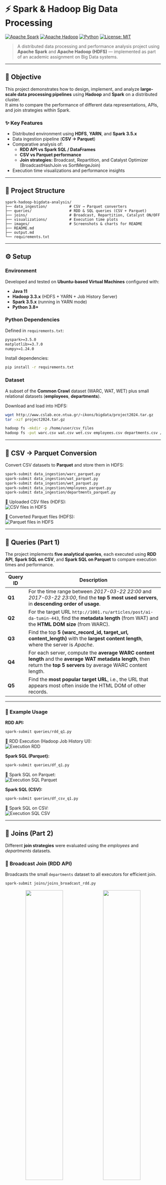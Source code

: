 # ⚡ Spark & Hadoop Big Data Processing

[![Apache Spark](https://img.shields.io/badge/Apache%20Spark-3.5.x-orange)]()
[![Apache Hadoop](https://img.shields.io/badge/Apache%20Hadoop-3.3.x-yellow)]()
[![Python](https://img.shields.io/badge/Python-3.8%2B-blue)]()
[![License: MIT](https://img.shields.io/badge/License-MIT-green.svg)]()

> A distributed data processing and performance analysis project using **Apache Spark** and **Apache Hadoop (HDFS)** — implemented as part of an academic assignment on Big Data systems.

---

## 🎯 Objective

This project demonstrates how to design, implement, and analyze **large-scale data processing pipelines** using **Hadoop** and **Spark** on a distributed cluster.  
It aims to compare the performance of different data representations, APIs, and join strategies within Spark.

### ✨ Key Features
- Distributed environment using **HDFS**, **YARN**, and **Spark 3.5.x**
- Data ingestion pipeline (**CSV → Parquet**)
- Comparative analysis of:
  - **RDD API vs Spark SQL / DataFrames**
  - **CSV vs Parquet performance**
  - **Join strategies:** Broadcast, Repartition, and Catalyst Optimizer (BroadcastHashJoin vs SortMergeJoin)
- Execution time visualizations and performance insights

---

## 📂 Project Structure

```
spark-hadoop-bigdata-analysis/
├── data_ingestion/          # CSV → Parquet converters
├── queries/                 # RDD & SQL queries (CSV + Parquet)
├── joins/                   # Broadcast, Repartition, Catalyst ON/OFF
├── visualizations/          # Execution time plots
├── images/                  # Screenshots & charts for README
├── README.md
├── output.md
└── requirements.txt
```

---

## ⚙️ Setup

### Environment
Developed and tested on **Ubuntu-based Virtual Machines** configured with:
- **Java 11**
- **Hadoop 3.3.x** (HDFS + YARN + Job History Server)
- **Spark 3.5.x** (running in YARN mode)
- **Python 3.8+**

### Python Dependencies
Defined in `requirements.txt`:
```txt
pyspark>=3.5.0
matplotlib>=3.7.0
numpy>=1.24.0
```

Install dependencies:
```bash
pip install -r requirements.txt
```

### Dataset
A subset of the **Common Crawl** dataset (WARC, WAT, WET) plus small relational datasets (**employees**, **departments**).

Download and load into HDFS:
```bash
wget http://www.cslab.ece.ntua.gr/~ikons/bigdata/project2024.tar.gz
tar -xzf project2024.tar.gz

hadoop fs -mkdir -p /home/user/csv_files
hadoop fs -put warc.csv wat.csv wet.csv employees.csv departments.csv /home/user/csv_files
```

---

## 🔄 CSV → Parquet Conversion

Convert CSV datasets to **Parquet** and store them in HDFS:
```bash
spark-submit data_ingestion/warc_parquet.py
spark-submit data_ingestion/wat_parquet.py
spark-submit data_ingestion/wet_parquet.py
spark-submit data_ingestion/employees_parquet.py
spark-submit data_ingestion/departments_parquet.py
```

📸 Uploaded CSV files (HDFS):  
![CSV files in HDFS](images/csv_files.png)

📸 Converted Parquet files (HDFS):  
![Parquet files in HDFS](images/parquet_files.png)

---

## 🔎 Queries (Part 1)

The project implements **five analytical queries**, each executed using **RDD API**, **Spark SQL on CSV**, and **Spark SQL on Parquet** to compare execution times and performance.

| **Query ID** | **Description** |
|---------------|-----------------|
| **Q1** | For the time range between *2017-03-22 22:00* and *2017-03-22 23:00*, find the **top 5 most used servers**, in **descending order of usage**. |
| **Q2** | For the target URL `http://1001.ru/articles/post/ai-da-tumin-443`, find the **metadata length** (from WAT) and the **HTML DOM size** (from WARC). |
| **Q3** | Find the top **5 (warc_record_id, target_url, content_length)** with the **largest content length**, where the server is *Apache*. |
| **Q4** | For each server, compute the **average WARC content length** and the **average WAT metadata length**, then return the **top 5 servers** by average WARC content length. |
| **Q5** | Find the **most popular target URL**, i.e., the URL that appears most often inside the HTML DOM of other records. |

---

### 🚀 Example Usage

**RDD API:**
```bash
spark-submit queries/rdd_q1.py
```
📸 RDD Execution (Hadoop Job History UI):  
![Execution RDD](images/exec_rdd.png)

**Spark SQL (Parquet):**
```bash
spark-submit queries/df_q1.py
```
📸 Spark SQL on Parquet:  
![Execution SQL Parquet](images/exec_sql_parquet.png)

**Spark SQL (CSV):**
```bash
spark-submit queries/df_csv_q1.py
```
📸 Spark SQL on CSV:  
![Execution SQL CSV](images/exec_sql_csv.png)

---

## 🔗 Joins (Part 2)

Different **join strategies** were evaluated using the *employees* and *departments* datasets.

### 🔸 Broadcast Join (RDD API)
Broadcasts the small `departments` dataset to all executors for efficient join.
```bash
spark-submit joins/joins_broadcast_rdd.py
```
<p align="center">
  <img src="images/broadcast_join_50.png" width="49%">
  <img src="images/broadcast_join_100.png" width="49%">
</p>

### 🔸 Repartition Join (RDD API)
Repartitions both datasets by department ID and joins using `cogroup`.
```bash
spark-submit joins/joins_repartition_rdd.py
```
<p align="center">
  <img src="images/repartition_join_50.png" width="49%" height="400px">
  <img src="images/repartition_join_100.png" width="49%" height="400px">
</p>

### 🔸 Catalyst Optimizer (Spark SQL)
Compares Catalyst’s **BroadcastHashJoin** (enabled) vs **SortMergeJoin** (disabled).

```bash
spark-submit joins/join_broadcast_vs_sortmerge.py Y   # Disable broadcast
spark-submit joins/join_broadcast_vs_sortmerge.py N   # Enable broadcast
```

📸 Catalyst enabled (BroadcastHashJoin):  
![Catalyst Enabled Plan](images/catalyst_enabled.png)

📸 Catalyst disabled (SortMergeJoin):  
![Catalyst Disabled Plan](images/catalyst_disabled.png)

---

## 📈 Results & Performance Analysis

### ⏱️ Execution Times

| Query | RDD | SQL (CSV) | SQL (Parquet) |
|-------|-----|-----------|---------------|
| Q1    | 26  | 72        | 54            |
| Q2    | 24  | 41        | 36            |
| Q3    | 14  | 32        | 30            |
| Q4    | 31  | 34        | 33            |
| Q5    | 29  | 36        | 33            |

📊 Execution time comparison:  
![Execution Times](images/execution_times.png)

#### 🔍 Observations
- **RDD API:** Fastest overall, ideal for low-level transformations.  
- **Spark SQL (CSV):** Slower due to schema inference and parsing.  
- **Spark SQL (Parquet):** Faster than CSV thanks to Parquet’s columnar storage and optimized metadata.

---

### ⚙️ Catalyst Optimizer Impact
- **BroadcastHashJoin (enabled):** Automatically detects and broadcasts small datasets — highest performance.  
- **SortMergeJoin (disabled):** Requires sorting and shuffling — slower for medium datasets.

📊 Catalyst Join Comparison:  
![Catalyst Comparison](images/catalyst_times.png)

---

## 🧠 Insights & Discussion

- **DataFrames + Parquet + Catalyst Optimizer** provide the best trade-off between simplicity and performance.  
- **RDDs** offer more control and are slightly faster for pure transformations.  
- **Parquet** outperforms CSV consistently due to schema-on-read and compression.  
- **Broadcast joins** dramatically reduce shuffling overhead when one dataset is small.

---

## 🔮 Future Work
- Integrate **Apache Airflow** for orchestration of Spark jobs.  
- Experiment with **Spark Streaming** for real-time analysis.  
- Deploy the pipeline on **AWS EMR** or **Google Dataproc** for cloud benchmarking.  
- Add **Docker Compose** for automated local deployment.

---

## 📝 Notes
- All computations were executed on **Ubuntu VMs** with Hadoop + Spark in YARN mode.  
- Data was stored and processed in **HDFS**.  
- The project compares formats (CSV vs Parquet), APIs (RDD vs SQL), and join strategies in distributed systems.

---

## 👤 Author

**Antonis Tsiakiris**   
🔗 [LinkedIn](https://www.linkedin.com/in/antonis-tsiakiris-880114359)

---

## 📜 License
**MIT License**
